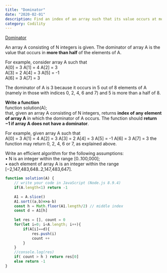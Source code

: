 ```yaml
---
title: "Dominator"
date: "2020-02-01"
description: Find an index of an array such that its value occurs at more than half of indices in the array
category: Codility
---
```


[Dominator](https://app.codility.com/programmers/lessons/8-leader/dominator/)

An array A consisting of N integers is given. The dominator of array A is the value that occurs in **more than half** of the elements of A.  

For example, consider array A such that   
A\[0\] = 3 A\[1\] = 4 A\[2\] = 3    
A\[3\] = 2 A\[4\] = 3 A\[5\] = -1    
A\[6\] = 3 A\[7\] = 3    

The dominator of A is 3 because it occurs in 5 out of 8 elements of A (namely in those with indices 0, 2, 4, 6 and 7) and 5 is more than a half of 8.   

**Write a function**    
function solution(A);    
that, given an array A consisting of N integers, returns **index of any element of array A** in which the dominator of A occurs. The function should **return −1 if array A does not have a dominator**.    

For example, given array A such that    
A\[0\] = 3 A\[1\] = 4 A\[2\] = 3 
A\[3\] = 2 A\[4\] = 3 A\[5\] = -1 
A\[6\] = 3 A\[7\] = 3
the function may return 0, 2, 4, 6 or 7, as explained above.     

Write an efficient algorithm for the following assumptions:    
•	N is an integer within the range \[0..100,000\];   
•	each element of array A is an integer within the range \[−2,147,483,648..2,147,483,647\].    

```js
function solution(A) {
    // write your code in JavaScript (Node.js 8.9.4)
    if(A.length<1) return -1
    
    A1 = A.slice()
    A1.sort((a,b)=>a-b)
    const h = Math.floor(A1.length/2) // middle index
    const d = A1[h]
    
    let res = [], count = 0
    for(let i=0; i<A.length; i++){
        if(A[i]==d){
            res.push(i)
            count ++
        }
    }
    //console.log(res)
    if( count > h ) return res[0]
    else return -1
}
```

